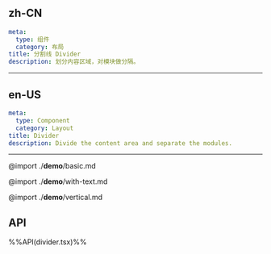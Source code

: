 
## zh-CN
```yaml
meta:
  type: 组件
  category: 布局
title: 分割线 Divider
description: 划分内容区域，对模块做分隔。
```

---
## en-US
```yaml
meta:
  type: Component
  category: Layout
title: Divider
description: Divide the content area and separate the modules.
```
---

@import ./__demo__/basic.md

@import ./__demo__/with-text.md

@import ./__demo__/vertical.md

## API

%%API(divider.tsx)%%
